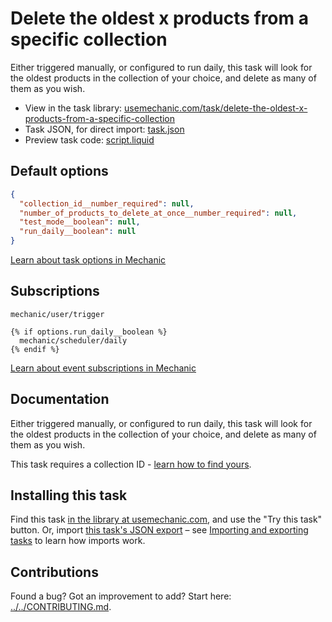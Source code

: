 # Delete the oldest x products from a specific collection

Either triggered manually, or configured to run daily, this task will look for the oldest products in the collection of your choice, and delete as many of them as you wish.

* View in the task library: [usemechanic.com/task/delete-the-oldest-x-products-from-a-specific-collection](https://usemechanic.com/task/delete-the-oldest-x-products-from-a-specific-collection)
* Task JSON, for direct import: [task.json](../../tasks/delete-the-oldest-x-products-from-a-specific-collection.json)
* Preview task code: [script.liquid](./script.liquid)

## Default options

```json
{
  "collection_id__number_required": null,
  "number_of_products_to_delete_at_once__number_required": null,
  "test_mode__boolean": null,
  "run_daily__boolean": null
}
```

[Learn about task options in Mechanic](https://docs.usemechanic.com/article/471-task-options)

## Subscriptions

```liquid
mechanic/user/trigger

{% if options.run_daily__boolean %}
  mechanic/scheduler/daily
{% endif %}
```

[Learn about event subscriptions in Mechanic](https://docs.usemechanic.com/article/408-subscriptions)

## Documentation

Either triggered manually, or configured to run daily, this task will look for the oldest products in the collection of your choice, and delete as many of them as you wish.

This task requires a collection ID - [learn how to find yours](https://help.usemechanic.com/en/articles/2946120-how-do-i-find-an-id-for-a-product-collection-order-or-something-else).

## Installing this task

Find this task [in the library at usemechanic.com](https://usemechanic.com/task/delete-the-oldest-x-products-from-a-specific-collection), and use the "Try this task" button. Or, import [this task's JSON export](../../tasks/delete-the-oldest-x-products-from-a-specific-collection.json) – see [Importing and exporting tasks](https://docs.usemechanic.com/article/505-importing-and-exporting-tasks) to learn how imports work.

## Contributions

Found a bug? Got an improvement to add? Start here: [../../CONTRIBUTING.md](../../CONTRIBUTING.md).
